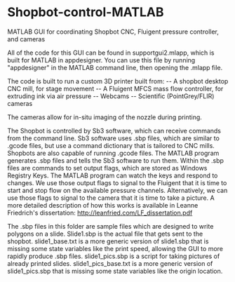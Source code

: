 # Shopbot-control-MATLAB
 MATLAB GUI for coordinating Shopbot CNC, Fluigent pressure controller, and cameras


All of the code for this GUI can be found in supportgui2.mlapp, which is built for MATLAB in appdesigner. You can use this file by running "appdesigner" in the MATLAB command line, then opening the .mlapp file.

The code is built to run a custom 3D printer built from:
-- A shopbot desktop CNC mill, for stage movement
-- A Fluigent MFCS mass flow controller, for extruding ink via air pressure
-- Webcams
-- Scientific (PointGrey/FLIR) cameras

The cameras allow for in-situ imaging of the nozzle during printing. 

The Shopbot is controlled by Sb3 software, which can receive commands from the command line. Sb3 software uses .sbp files, which are similar to .gcode files, but use a command dictionary that is tailored to CNC mills. Shopbots are also capable of running .gcode files. The MATLAB program generates .sbp files and tells the Sb3 software to run them. Within the .sbp files are commands to set output flags, which are stored as Windows Registry Keys. The MATLAB program can watch the keys and respond to changes. We use those output flags to signal to the Fluigent that it is time to start and stop flow on the available pressure channels. Alternatively, we can use those flags to signal to the camera that it is time to take a picture. A more detailed description of how this works is available in Leanne Friedrich's dissertation: http://leanfried.com/LF_dissertation.pdf

The .sbp files in this folder are sample files which are designed to write polygons on a slide. Slide1.sbp is the actual file that gets sent to the shopbot. slide1_base.txt is a more generic version of slide1.sbp that is missing some state variables like the print speed, allowing the GUI to more rapidly produce .sbp files. slide1_pics.sbp is a script for taking pictures of already printed slides. slide1_pics_base.txt is a more generic version of slide1_pics.sbp that is missing some state variables like the origin location.
